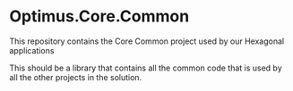 # Optimus.Core.Common
This repository contains the Core Common project used by our Hexagonal applications

This should be a library that contains all the common code that is used by all the other projects in the solution.